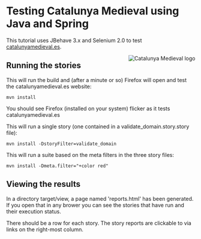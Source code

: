 # Testing Catalunya Medieval using Java and Spring

This tutorial uses JBehave 3.x and Selenium 2.0 to test [catalunyamedieval.es](http://catalunyamedieval.es).

<img src="http://www.catalunyamedieval.es/wp-content/themes/catalunyamedieval/images/logo/logoCM-red-mini.png" alt="Catalunya Medieval logo" align="right" />

## Running the stories

This will run the build and (after a minute or so) Firefox will open and test the catalunyamedieval.es website:

    mvn install 

You should see Firefox (installed on your system) flicker as it tests catalunyamedieval.es

This will run a single story (one contained in a validate_domain.story.story file):

    mvn install -DstoryFilter=validate_domain

This will run a suite based on the meta filters in the three story files:

    mvn install -Dmeta.filter="+color red"

## Viewing the results

In a directory target/view, a page named 'reports.html' has been generated.  
If you open that in any brower you can see the stories that have run and their execution status.

There should be a row for each story.  The story reports are clickable to via links on the right-most column.